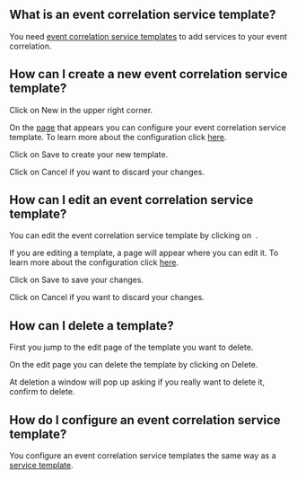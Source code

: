 [//]: # (Links)
[page]: /eventcorrelation_module/eventcorrelation_servicetemplates (Event correlation service templates)
[configure]: #configure (Configure your event correlation service template)
[service template]: /documentations/wiki/basic-monitoring/servicetemplates/en#configure (How do I configure a service template?)
[adding]: /servicetemplates/add/2 (add a new event correlation service template)

[//]: # (Pictures)

[//]: # (Content)

## What is an event correlation service template?

You need [event correlation service templates][page] to add services to your event correlation.

## How can I create a new event correlation service template?

Click on
<a class="btn btn-xs btn-success"><i class="fa fa-plus"></i> New</a>
in the upper right corner.

On the [page][adding] that appears you can configure your event correlation service template.
To learn more about the configuration click [here][configure].

Click on <a class="btn btn-xs btn-primary">Save</a> to create your new template.

Click on <a class="btn btn-xs btn-default">Cancel</a> if you want to discard your changes.

## How can I edit an event correlation service template?

You can edit the event correlation service template by clicking on
<a class="btn btn-default btn-xs">&nbsp;<i class="fa fa-cog fa-lg txt-color-teal"></i></a>.

If you are editing a template, a page will appear where you can edit it.
To learn more about the configuration click [here][configure].

Click on <a class="btn btn-xs btn-primary">Save</a> to save your changes.

Click on <a class="btn btn-xs btn-default">Cancel</a> if you want to discard your changes.

## How can I delete a template?

First you jump to the edit page of the template you want to delete.

On the edit page you can delete the template by clicking on
<a class="btn btn-danger btn-xs"><i class="fa fa-trash-o"></i> Delete</a>.

At deletion a window will pop up asking if you really want to delete it,
confirm to delete.

## How do I configure an event correlation service template? <span id="configure"></span>

You configure an event correlation service templates the same way as a [service template].

